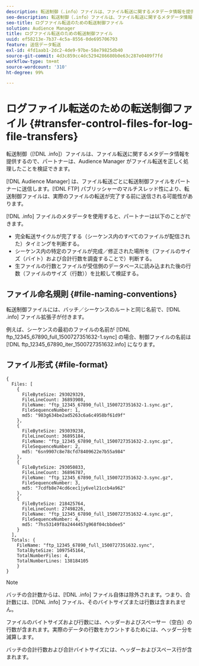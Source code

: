 ```yaml
---
description: 転送制御（.info）ファイルは、ファイル転送に関するメタデータ情報を提供するので、パートナーは、Audience Manager がファイル転送を正しく処理したことを検証できます。
seo-description: 転送制御（.info）ファイルは、ファイル転送に関するメタデータ情報を提供するので、パートナーは、Audience Manager がファイル転送を正しく処理したことを検証できます。
seo-title: ログファイル転送のための転送制御ファイル
solution: Audience Manager
title: ログファイル転送のための転送制御ファイル
uuid: ef58213e-7b37-4c5a-8556-0de695706793
feature: 送信データ転送
exl-id: 4fd1aab1-2dc2-4de9-97be-58e79825db40
source-git-commit: 4d3c859cc4dc5294286680b0e63c287e0409f7fd
workflow-type: tm+mt
source-wordcount: '310'
ht-degree: 99%

---
```


# ログファイル転送のための転送制御ファイル {#transfer-control-files-for-log-file-transfers}

転送制御（[!DNL .info]）ファイルは、ファイル転送に関するメタデータ情報を提供するので、パートナーは、Audience Manager がファイル転送を正しく処理したことを検証できます。

[!DNL Audience Manager] は、ファイル転送ごとに転送制御ファイルをパートナーに送信します。[!DNL FTP] パブリッシャーのマルチスレッド性により、転送制御ファイルは、実際のファイルの転送が完了する前に送信される可能性があります。

[!DNL .info] ファイルのメタデータを使用すると、パートナーは以下のことができます。

* 完全転送サイクルが完了する（シーケンス内のすべてのファイルが配信された）タイミングを判断する。
* シーケンス内の特定のファイルが完成／修正された場所を（ファイルのサイズ（バイト）および合計行数を調査することで）判断する。
* 生ファイルの行数とファイルが受信側のデータベースに読み込まれた後の行数（ファイルのサイズ（行数））を比較して検証する。

## ファイル命名規則 {#file-naming-conventions}

転送制御ファイルには、バッチ／シーケンスのルートと同じ名前で、[!DNL .info] ファイル拡張子が付きます。

例えば、シーケンスの最初のファイルの名前が [!DNL ftp_12345_67890_full_1500727351632-1.sync] の場合、制御ファイルの名前は [!DNL ftp_12345_67890_iter_1500727351632.info] になります。

## ファイル形式 {#file-format}

```
{
  Files: [
    {
      FileByteSize: 293029329,
      FileLineCount: 36893908,
      FileName: "ftp_12345_67890_full_1500727351632-1.sync.gz",
      FileSequenceNumber: 1,
      md5: "983g634be2ad5263c6a6c4958bf61d9f"
    },
    {
      FileByteSize: 293039238,
      FileLineCount: 36895184,
      FileName: "ftp_12345_67890_full_1500727351632-2.sync.gz",
      FileSequenceNumber: 2,
      md5: "6sn9907c8e78cfd78409622e7b55a984"
    },
    {
      FileByteSize: 293050833,
      FileLineCount: 36896787,
      FileName: "ftp_12345_67890_full_1500727351632-3.sync.gz",
      FileSequenceNumber: 3,
      md5: "7cdfb8e74cd6cec1jy6vel21ccb4a962"
    },
    {
      FileByteSize: 218425764,
      FileLineCount: 27498226,
      FileName: "ftp_12345_67890_full_1500727351632-4.sync.gz",
      FileSequenceNumber: 4,
      md5: "7hs53149f8a2444457g968f04cbbdee5"
    }
  ],
  Totals: {
    FileName: "ftp_12345_67890_full_1500727351632.sync",
    TotalByteSize: 1097545164,
    TotalNumberFiles: 4,
    TotalNumberLines: 138184105
    }
}
```

>[!NOTE]
>
> バッチの合計数からは、[!DNL .info] ファイル自体は除外されます。つまり、合計数には、[!DNL .info] ファイル、そのバイトサイズまたは行数は含まれません。
>
> ファイルのバイトサイズおよび行数には、ヘッダーおよびスペーサー（空白）の行数が含まれます。実際のデータの行数をカウントするためには、ヘッダー分を減算します。
>
> バッチの合計行数および合計バイトサイズには、ヘッダーおよびスペース行が含まれます。
